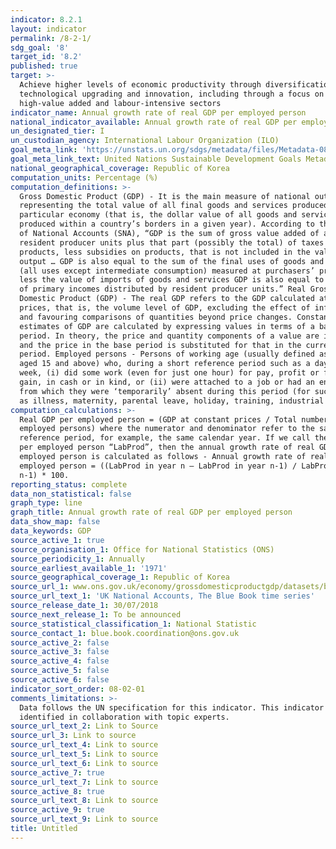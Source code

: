 ```yaml
---
indicator: 8.2.1
layout: indicator
permalink: /8-2-1/
sdg_goal: '8'
target_id: '8.2'
published: true
target: >-
  Achieve higher levels of economic productivity through diversification,
  technological upgrading and innovation, including through a focus on
  high-value added and labour-intensive sectors
indicator_name: Annual growth rate of real GDP per employed person
national_indicator_available: Annual growth rate of real GDP per employed person
un_designated_tier: I
un_custodian_agency: International Labour Organization (ILO)
goal_meta_link: 'https://unstats.un.org/sdgs/metadata/files/Metadata-08-02-01.pdf'
goal_meta_link_text: United Nations Sustainable Development Goals Metadata (PDF 384 KB)
national_geographical_coverage: Republic of Korea
computation_units: Percentage (%)
computation_definitions: >-
  Gross Domestic Product (GDP) - It is the main measure of national output,
  representing the total value of all final goods and services produced in a
  particular economy (that is, the dollar value of all goods and services
  produced within a country’s borders in a given year). According to the System
  of National Accounts (SNA), “GDP is the sum of gross value added of all
  resident producer units plus that part (possibly the total) of taxes on
  products, less subsidies on products, that is not included in the valuation of
  output … GDP is also equal to the sum of the final uses of goods and services
  (all uses except intermediate consumption) measured at purchasers’ prices,
  less the value of imports of goods and services GDP is also equal to the sum
  of primary incomes distributed by resident producer units.” Real Gross
  Domestic Product (GDP) - The real GDP refers to the GDP calculated at constant
  prices, that is, the volume level of GDP, excluding the effect of inflation
  and favouring comparisons of quantities beyond price changes. Constant price
  estimates of GDP are calculated by expressing values in terms of a base
  period. In theory, the price and quantity components of a value are identified
  and the price in the base period is substituted for that in the current
  period. Employed persons - Persons of working age (usually defined as persons
  aged 15 and above) who, during a short reference period such as a day or a
  week, (i) did some work (even for just one hour) for pay, profit or family
  gain, in cash or in kind, or (ii) were attached to a job or had an enterprise
  from which they were ‘temporarily’ absent during this period (for such reasons
  as illness, maternity, parental leave, holiday, training, industrial dispute).
computation_calculations: >-
  Real GDP per employed person = (GDP at constant prices / Total number of
  employed persons) where the numerator and denominator refer to the same
  reference period, for example, the same calendar year. If we call the real GDP
  per employed person “LabProd”, then the annual growth rate of real GDP per
  employed person is calculated as follows - Annual growth rate of real GDP per
  employed person = ((LabProd in year n – LabProd in year n-1) / LabProd in year
  n-1) * 100.
reporting_status: complete
data_non_statistical: false
graph_type: line
graph_title: Annual growth rate of real GDP per employed person
data_show_map: false
data_keywords: GDP
source_active_1: true
source_organisation_1: Office for National Statistics (ONS)
source_periodicity_1: Annually
source_earliest_available_1: '1971'
source_geographical_coverage_1: Republic of Korea
source_url_1: www.ons.gov.uk/economy/grossdomesticproductgdp/datasets/bluebook
source_url_text_1: 'UK National Accounts, The Blue Book time series'
source_release_date_1: 30/07/2018
source_next_release_1: To be announced
source_statistical_classification_1: National Statistic
source_contact_1: blue.book.coordination@ons.gov.uk
source_active_2: false
source_active_3: false
source_active_4: false
source_active_5: false
source_active_6: false
indicator_sort_order: 08-02-01
comments_limitations: >-
  Data follows the UN specification for this indicator. This indicator has been
  identified in collaboration with topic experts.
source_url_text_2: Link to Source
source_url_3: Link to source
source_url_text_4: Link to source
source_url_text_5: Link to source
source_url_text_6: Link to source
source_active_7: true
source_url_text_7: Link to source
source_active_8: true
source_url_text_8: Link to source
source_active_9: true
source_url_text_9: Link to source
title: Untitled
---
```

